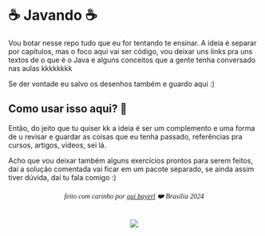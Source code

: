 # ☕ Javando ☕

Vou botar nesse repo tudo que eu for tentando te ensinar. A ideia é separar por capítulos, mas o foco aqui vai ser código, vou deixar uns links pra uns textos de o que é o Java e alguns conceitos que a gente tenha conversado nas aulas kkkkkkkk

Se der vontade eu salvo os desenhos também e guardo aqui :)

## Como usar isso aqui? 🤨

Então, do jeito que tu quiser kk a ideia é ser um complemento e uma forma de u revisar e guardar as coisas que eu tenha passado, referências pra cursos, artigos, vídeos, sei lá.

Acho que vou deixar também alguns exercícios prontos para serem feitos, daí a solução comentada vai ficar em um pacote separado, se ainda assim tiver dúvida, daí tu fala comigo :)


<div style="text-align:center;">
<h6 style="font-family: cursive;">feito com carinho por <a href="https://github.com/b4yerl">gui bayerl</a> ❤️ Brasília 2024</h6>
<img src="https://imgflip.com/s/meme/Cute-Cat.jpg"/>
</div>